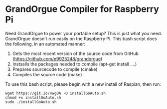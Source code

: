 GrandOrgue Compiler for Raspberry Pi
==============

Need GrandOrgue to power your portable setup? This is just what you need. GrandOrgue doesn't run easily on the Raspberry Pi. This bash script does the following, in an automated manner:

1. Gets the most recent version of the source code from GitHub (https://github.com/e9925248/grandorgue)
2. Instsalls the packages needed to compile (apt-get install ....)
3. Prepares sourcecode to compile (cmake)
4. Compiles the source code (make)

To use this bash script, please begin with a new install of Raspian, then run:

    wget https://git.io/vwgOA -O installGoAuto.sh
    chmod +x installGoAuto.sh
    sudo ./installGoAuto.sh
